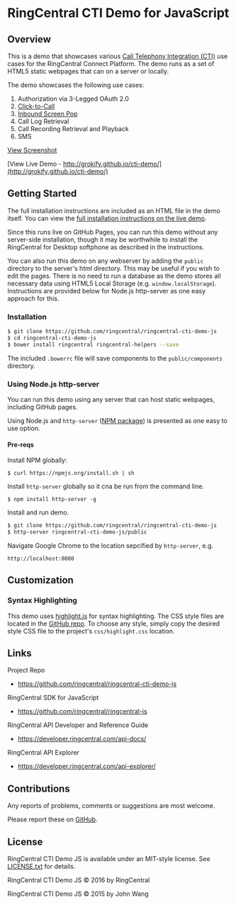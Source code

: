 RingCentral CTI Demo for JavaScript
===================================

## Overview

This is a demo that showcases various [Call Telephony Integration (CTI)](https://en.wikipedia.org/wiki/Computer_telephony_integration) use cases for the RingCentral Connect Platform. The demo runs as a set of HTML5 static webpages that can on a server or locally.

The demo showcases the following use cases:

1. Authorization via 3-Legged OAuth 2.0
1. [Click-to-Call](https://en.wikipedia.org/wiki/Click-to-call)
1. [Inbound Screen Pop](https://en.wikipedia.org/wiki/Screen_pop)
1. Call Log Retrieval
1. Call Recording Retrieval and Playback
1. SMS

[View Screenshot](https://raw.githubusercontent.com/ringcentral/ringcentral-cti-demo-js/master/public/images/cti-demo.png)

[View Live Demo - http://grokify.github.io/cti-demo/](http://grokify.github.io/cti-demo/)

## Getting Started

The full installation instructions are included as an HTML file in the demo itself. You can view the [full installation instructions on the live demo](http://grokify.github.io/cti-demo/instructions.html).

Since this runs live on GitHub Pages, you can run this demo without any server-side installation, though it may be worthwhile to install the RingCentral for Desktop softphone as described in the instructions.

You can also run this demo on any webserver by adding the `public` directory to the server's html directory. This may be useful if you wish to edit the pages. There is no need to run a database as the demo stores all necessary data using HTML5 Local Storage (e.g. `window.localStorage`). Instructions are provided below for Node.js http-server as one easy approach for this.

### Installation

```sh
$ git clone https://github.com/ringcentral/ringcentral-cti-demo-js
$ cd ringcentral-cti-demo-js
$ bower install ringcentral ringcentral-helpers --save
```

The included `.bowerrc` file will save components to the `public/components` directory.

### Using Node.js http-server

You can run this demo using any server that can host static webpages, including GitHub pages.

Using Node.js and `http-server` ([NPM package](https://www.npmjs.com/package/http-server)) is presented as one easy to use option.

#### Pre-reqs

Install NPM globally:

```
$ curl https://npmjs.org/install.sh | sh
```

Install `http-server` globally so it cna be run from the command line.

```
$ npm install http-server -g
```

Install and run demo.

```bash
$ git clone https://github.com/ringcentral/ringcentral-cti-demo-js
$ http-server ringcentral-cti-demo-js/public
```

Navigate Google Chrome to the location sepcified by `http-server`, e.g.

```
http://localhost:8080
```

## Customization

### Syntax Highlighting

This demo uses [highlight.js](https://highlightjs.org/) for syntax highlighting. The CSS style files are located in the [GitHub repo](https://github.com/isagalaev/highlight.js/tree/master/public/styles). To choose any style, simply copy the desired style CSS file to the project's `css/highlight.css` location.

## Links

Project Repo

* https://github.com/ringcentral/ringcentral-cti-demo-js

RingCentral SDK for JavaScript

* https://github.com/ringcentral/ringcentral-js

RingCentral API Developer and Reference Guide

* https://developer.ringcentral.com/api-docs/

RingCentral API Explorer

* https://developer.ringcentral.com/api-explorer/

## Contributions

Any reports of problems, comments or suggestions are most welcome.

Please report these on [GitHub](https://github.com/ringcentral/ringcentral-cti-demo-js).

## License

RingCentral CTI Demo JS is available under an MIT-style license. See [LICENSE.txt](LICENSE.txt) for details.

RingCentral CTI Demo JS &copy; 2016 by RingCentral

RingCentral CTI Demo JS &copy; 2015 by John Wang
